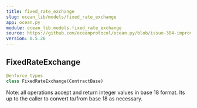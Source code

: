 ```yaml
---
title: fixed_rate_exchange
slug: ocean_lib/models/fixed_rate_exchange
app: ocean.py
module: ocean_lib.models.fixed_rate_exchange
source: https://github.com/oceanprotocol/ocean.py/blob/issue-384-improve-docs/ocean_lib/models/fixed_rate_exchange.py
version: 0.5.26
---
```

## FixedRateExchange

```python
@enforce_types
class FixedRateExchange(ContractBase)
```

Note: all operations accept and return integer values in base 18 format.
Its up to the caller to convert to/from base 18 as necessary.

